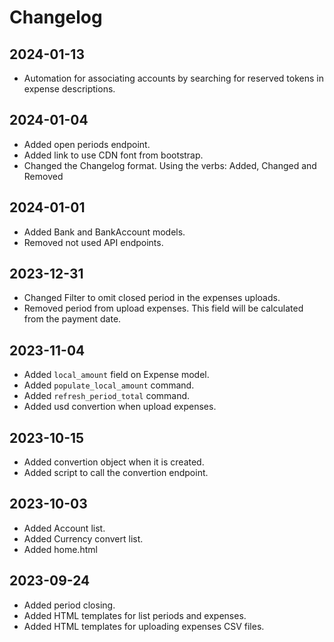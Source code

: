 # Changelog

## 2024-01-13
- Automation for associating accounts by searching for reserved tokens in expense descriptions.

## 2024-01-04
- Added open periods endpoint.
- Added link to use CDN font from bootstrap.
- Changed the Changelog format. Using the verbs: Added, Changed and Removed

## 2024-01-01
- Added Bank and BankAccount models.
- Removed not used API endpoints.

## 2023-12-31
- Changed Filter to omit closed period in the expenses uploads.
- Removed period from upload expenses. This field will be calculated from the payment date.

## 2023-11-04
- Added `local_amount` field on Expense model.
- Added `populate_local_amount` command.
- Added `refresh_period_total` command.
- Added usd convertion when upload expenses.

## 2023-10-15
- Added convertion object when it is created.
- Added script to call the convertion endpoint.

## 2023-10-03
- Added Account list.
- Added Currency convert list.
- Added home.html

## 2023-09-24
- Added period closing.
- Added HTML templates for list periods and expenses.
- Added HTML templates for uploading expenses CSV files.